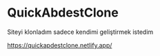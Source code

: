 # QuickAbdestClone
Siteyi klonladım sadece kendimi geliştirmek istedim

https://quickapdestclone.netlify.app/
